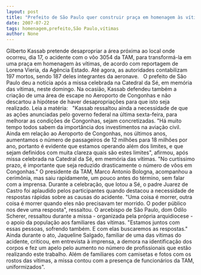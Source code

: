 ```yaml
---
layout: post
title: "Prefeito de São Paulo quer construir praça em homenagem às vítimas"
date: 2007-07-22
tags: homenagem,prefeito,São Paulo,vítimas
author: None
---
```

Gilberto Kassab pretende desapropriar a &aacute;rea pr&oacute;xima ao local&nbsp;onde ocorreu,&nbsp;dia 17,&nbsp;o acidente com o v&ocirc;o 3054 da TAM, para transform&aacute;-la em uma pra&ccedil;a em homenagem &agrave;s v&iacute;timas, de acordo com reportagem de Lorena Vieria, da Ag&ecirc;ncia Estado. At&eacute; agora, as autoridades contabilizam 197 mortos, sendo 187 deles integrantes da aeronave. 
&nbsp;
O prefeito de S&atilde;o Paulo deu a not&iacute;cia ap&oacute;s a missa celebrada na Catedral da S&eacute;, em mem&oacute;ria das v&iacute;timas, neste domingo.&nbsp;Na ocasi&atilde;o, Kassab defendeu tamb&eacute;m a cria&ccedil;&atilde;o de uma &aacute;rea de escape no Aeroporto de Congonhas e n&atilde;o descartou a hip&oacute;tese de haver desapropria&ccedil;&otilde;es para que isto seja realizado.&nbsp;Leia a&nbsp;mat&eacute;ria:&nbsp;
&nbsp;&quot;Kassab ressaltou ainda a necessidade de que as a&ccedil;&otilde;es anunciadas pelo governo federal na &uacute;ltima sexta-feira, para melhorar as condi&ccedil;&otilde;es de Congonhas, sejam concretizadas. &quot;H&aacute; muito tempo todos sabem da import&acirc;ncia dos investimentos na avia&ccedil;&atilde;o civil. Ainda em rela&ccedil;&atilde;o ao Aeroporto de Congonhas, nos &uacute;ltimos anos, aumentamos o n&uacute;mero de passageiros de 12 milh&otilde;es para 18 milh&otilde;es por ano, portanto &eacute; evidente que estamos operando al&eacute;m dos limites, e que sejam definidos com muita clareza quais s&atilde;o estes limites&quot;, afirmou, ap&oacute;s missa celebrada na Catedral da S&eacute;, em mem&oacute;ria das v&iacute;timas. &quot;No curt&iacute;ssimo prazo, &eacute; importante que seja reduzido drasticamente o n&uacute;mero de v&ocirc;os em Congonhas.&quot; 
O presidente da TAM, Marco Antonio Bologna, acompanhou a cerim&ocirc;nia, mas saiu rapidamente, um pouco antes do t&eacute;rmino, sem falar com a imprensa. 
Durante a celebra&ccedil;&atilde;o, que lotou a S&eacute;, o padre Juarez de Castro foi aplaudido pelos participantes quando destacou a necessidade de respostas r&aacute;pidas sobre as causas do acidente. &quot;Uma coisa &eacute; morrer, outra coisa &eacute; morrer quando eles n&atilde;o precisavam ter morrido. O poder p&uacute;blico nos deve uma resposta&quot;, ressaltou. 
O arcebispo de S&atilde;o Paulo, dom Odilo Scherer, ressaltou durante a missa - organizada pela pr&oacute;pria arquidiocese - o apoio da popula&ccedil;&atilde;o aos familiares das v&iacute;timas. &quot;Estamos juntos com essas pessoas, sofrendo tamb&eacute;m. E com elas buscaremos as respostas.&quot; 
Ainda durante o ato, Jaqueline Salgado, familiar de uma das v&iacute;timas do acidente, criticou, em entrevista &agrave; imprensa, a demora na identifica&ccedil;&atilde;o dos corpos e fez um apelo pelo aumento no n&uacute;mero de profissionais que est&atilde;o realizando este trabalho. Al&eacute;m de familiares com camisetas e fotos com os rostos das v&iacute;timas, a missa contou com a presen&ccedil;a de funcion&aacute;rios da TAM, uniformizados&quot;. 